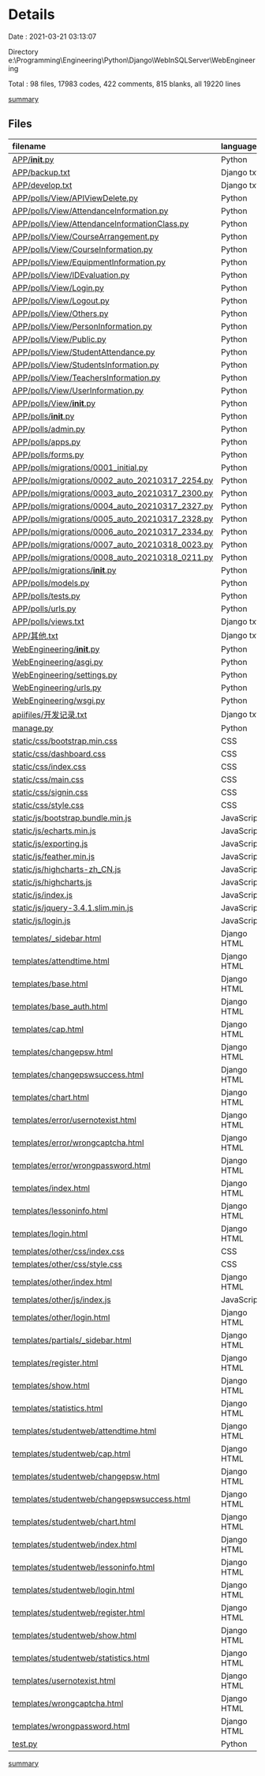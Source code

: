 # Details

Date : 2021-03-21 03:13:07

Directory e:\Programming\Engineering\Python\Django\WebInSQLServer\WebEngineering

Total : 98 files,  17983 codes, 422 comments, 815 blanks, all 19220 lines

[summary](results.md)

## Files
| filename | language | code | comment | blank | total |
| :--- | :--- | ---: | ---: | ---: | ---: |
| [APP/__init__.py](/APP/__init__.py) | Python | 0 | 0 | 1 | 1 |
| [APP/backup.txt](/APP/backup.txt) | Django txt | 736 | 0 | 26 | 762 |
| [APP/develop.txt](/APP/develop.txt) | Django txt | 70 | 0 | 4 | 74 |
| [APP/polls/View/APIViewDelete.py](/APP/polls/View/APIViewDelete.py) | Python | 80 | 1 | 3 | 84 |
| [APP/polls/View/AttendanceInformation.py](/APP/polls/View/AttendanceInformation.py) | Python | 491 | 4 | 9 | 504 |
| [APP/polls/View/AttendanceInformationClass.py](/APP/polls/View/AttendanceInformationClass.py) | Python | 280 | 1 | 5 | 286 |
| [APP/polls/View/CourseArrangement.py](/APP/polls/View/CourseArrangement.py) | Python | 692 | 4 | 10 | 706 |
| [APP/polls/View/CourseInformation.py](/APP/polls/View/CourseInformation.py) | Python | 714 | 4 | 7 | 725 |
| [APP/polls/View/EquipmentInformation.py](/APP/polls/View/EquipmentInformation.py) | Python | 583 | 4 | 7 | 594 |
| [APP/polls/View/IDEvaluation.py](/APP/polls/View/IDEvaluation.py) | Python | 103 | 1 | 3 | 107 |
| [APP/polls/View/Login.py](/APP/polls/View/Login.py) | Python | 157 | 7 | 4 | 168 |
| [APP/polls/View/Logout.py](/APP/polls/View/Logout.py) | Python | 14 | 0 | 2 | 16 |
| [APP/polls/View/Others.py](/APP/polls/View/Others.py) | Python | 311 | 19 | 35 | 365 |
| [APP/polls/View/PersonInformation.py](/APP/polls/View/PersonInformation.py) | Python | 234 | 1 | 5 | 240 |
| [APP/polls/View/Public.py](/APP/polls/View/Public.py) | Python | 340 | 0 | 18 | 358 |
| [APP/polls/View/StudentAttendance.py](/APP/polls/View/StudentAttendance.py) | Python | 248 | 1 | 5 | 254 |
| [APP/polls/View/StudentsInformation.py](/APP/polls/View/StudentsInformation.py) | Python | 398 | 3 | 9 | 410 |
| [APP/polls/View/TeachersInformation.py](/APP/polls/View/TeachersInformation.py) | Python | 223 | 1 | 6 | 230 |
| [APP/polls/View/UserInformation.py](/APP/polls/View/UserInformation.py) | Python | 16 | 0 | 1 | 17 |
| [APP/polls/View/__init__.py](/APP/polls/View/__init__.py) | Python | 0 | 0 | 1 | 1 |
| [APP/polls/__init__.py](/APP/polls/__init__.py) | Python | 0 | 0 | 1 | 1 |
| [APP/polls/admin.py](/APP/polls/admin.py) | Python | 15 | 1 | 3 | 19 |
| [APP/polls/apps.py](/APP/polls/apps.py) | Python | 3 | 0 | 3 | 6 |
| [APP/polls/forms.py](/APP/polls/forms.py) | Python | 0 | 0 | 1 | 1 |
| [APP/polls/migrations/0001_initial.py](/APP/polls/migrations/0001_initial.py) | Python | 6 | 1 | 6 | 13 |
| [APP/polls/migrations/0002_auto_20210317_2254.py](/APP/polls/migrations/0002_auto_20210317_2254.py) | Python | 352 | 1 | 7 | 360 |
| [APP/polls/migrations/0003_auto_20210317_2300.py](/APP/polls/migrations/0003_auto_20210317_2300.py) | Python | 195 | 1 | 6 | 202 |
| [APP/polls/migrations/0004_auto_20210317_2327.py](/APP/polls/migrations/0004_auto_20210317_2327.py) | Python | 762 | 1 | 6 | 769 |
| [APP/polls/migrations/0005_auto_20210317_2328.py](/APP/polls/migrations/0005_auto_20210317_2328.py) | Python | 11 | 1 | 6 | 18 |
| [APP/polls/migrations/0006_auto_20210317_2334.py](/APP/polls/migrations/0006_auto_20210317_2334.py) | Python | 32 | 1 | 6 | 39 |
| [APP/polls/migrations/0007_auto_20210318_0023.py](/APP/polls/migrations/0007_auto_20210318_0023.py) | Python | 118 | 1 | 6 | 125 |
| [APP/polls/migrations/0008_auto_20210318_0211.py](/APP/polls/migrations/0008_auto_20210318_0211.py) | Python | 13 | 1 | 6 | 20 |
| [APP/polls/migrations/__init__.py](/APP/polls/migrations/__init__.py) | Python | 0 | 0 | 1 | 1 |
| [APP/polls/models.py](/APP/polls/models.py) | Python | 395 | 26 | 40 | 461 |
| [APP/polls/tests.py](/APP/polls/tests.py) | Python | 2 | 1 | 2 | 5 |
| [APP/polls/urls.py](/APP/polls/urls.py) | Python | 46 | 12 | 2 | 60 |
| [APP/polls/views.txt](/APP/polls/views.txt) | Django txt | 4,990 | 0 | 125 | 5,115 |
| [APP/其他.txt](/APP/其他.txt) | Django txt | 83 | 0 | 14 | 97 |
| [WebEngineering/__init__.py](/WebEngineering/__init__.py) | Python | 0 | 0 | 1 | 1 |
| [WebEngineering/asgi.py](/WebEngineering/asgi.py) | Python | 4 | 8 | 5 | 17 |
| [WebEngineering/settings.py](/WebEngineering/settings.py) | Python | 169 | 36 | 42 | 247 |
| [WebEngineering/urls.py](/WebEngineering/urls.py) | Python | 28 | 18 | 1 | 47 |
| [WebEngineering/wsgi.py](/WebEngineering/wsgi.py) | Python | 4 | 8 | 5 | 17 |
| [apiifiles/开发记录.txt](/apiifiles/开发记录.txt) | Django txt | 33 | 0 | 11 | 44 |
| [manage.py](/manage.py) | Python | 18 | 2 | 4 | 24 |
| [static/css/bootstrap.min.css](/static/css/bootstrap.min.css) | CSS | 2 | 10 | 0 | 12 |
| [static/css/dashboard.css](/static/css/dashboard.css) | CSS | 80 | 6 | 19 | 105 |
| [static/css/index.css](/static/css/index.css) | CSS | 48 | 0 | 2 | 50 |
| [static/css/main.css](/static/css/main.css) | CSS | 13 | 0 | 1 | 14 |
| [static/css/signin.css](/static/css/signin.css) | CSS | 40 | 0 | 4 | 44 |
| [static/css/style.css](/static/css/style.css) | CSS | 1,023 | 8 | 28 | 1,059 |
| [static/js/bootstrap.bundle.min.js](/static/js/bootstrap.bundle.min.js) | JavaScript | 1 | 6 | 0 | 7 |
| [static/js/echarts.min.js](/static/js/echarts.min.js) | JavaScript | 3 | 40 | 3 | 46 |
| [static/js/exporting.js](/static/js/exporting.js) | JavaScript | 34 | 10 | 0 | 44 |
| [static/js/feather.min.js](/static/js/feather.min.js) | JavaScript | 2 | 11 | 0 | 13 |
| [static/js/highcharts-zh_CN.js](/static/js/highcharts-zh_CN.js) | JavaScript | 1 | 0 | 0 | 1 |
| [static/js/highcharts.js](/static/js/highcharts.js) | JavaScript | 566 | 8 | 0 | 574 |
| [static/js/index.js](/static/js/index.js) | JavaScript | 482 | 70 | 24 | 576 |
| [static/js/jquery-3.4.1.slim.min.js](/static/js/jquery-3.4.1.slim.min.js) | JavaScript | 1 | 1 | 0 | 2 |
| [static/js/login.js](/static/js/login.js) | JavaScript | 66 | 0 | 9 | 75 |
| [templates/_sidebar.html](/templates/_sidebar.html) | Django HTML | 23 | 0 | 1 | 24 |
| [templates/attendtime.html](/templates/attendtime.html) | Django HTML | 47 | 0 | 14 | 61 |
| [templates/base.html](/templates/base.html) | Django HTML | 65 | 0 | 21 | 86 |
| [templates/base_auth.html](/templates/base_auth.html) | Django HTML | 22 | 0 | 13 | 35 |
| [templates/cap.html](/templates/cap.html) | Django HTML | 30 | 0 | 0 | 30 |
| [templates/changepsw.html](/templates/changepsw.html) | Django HTML | 59 | 0 | 9 | 68 |
| [templates/changepswsuccess.html](/templates/changepswsuccess.html) | Django HTML | 18 | 0 | 0 | 18 |
| [templates/chart.html](/templates/chart.html) | Django HTML | 56 | 0 | 6 | 62 |
| [templates/error/usernotexist.html](/templates/error/usernotexist.html) | Django HTML | 4 | 0 | 1 | 5 |
| [templates/error/wrongcaptcha.html](/templates/error/wrongcaptcha.html) | Django HTML | 4 | 0 | 1 | 5 |
| [templates/error/wrongpassword.html](/templates/error/wrongpassword.html) | Django HTML | 4 | 0 | 1 | 5 |
| [templates/index.html](/templates/index.html) | Django HTML | 16 | 0 | 8 | 24 |
| [templates/lessoninfo.html](/templates/lessoninfo.html) | Django HTML | 27 | 0 | 10 | 37 |
| [templates/login.html](/templates/login.html) | Django HTML | 50 | 0 | 8 | 58 |
| [templates/other/css/index.css](/templates/other/css/index.css) | CSS | 48 | 0 | 2 | 50 |
| [templates/other/css/style.css](/templates/other/css/style.css) | CSS | 1,023 | 8 | 28 | 1,059 |
| [templates/other/index.html](/templates/other/index.html) | Django HTML | 68 | 0 | 5 | 73 |
| [templates/other/js/index.js](/templates/other/js/index.js) | JavaScript | 482 | 70 | 29 | 581 |
| [templates/other/login.html](/templates/other/login.html) | Django HTML | 35 | 0 | 1 | 36 |
| [templates/partials/_sidebar.html](/templates/partials/_sidebar.html) | Django HTML | 23 | 0 | 1 | 24 |
| [templates/register.html](/templates/register.html) | Django HTML | 47 | 0 | 6 | 53 |
| [templates/show.html](/templates/show.html) | Django HTML | 45 | 0 | 5 | 50 |
| [templates/statistics.html](/templates/statistics.html) | Django HTML | 17 | 0 | 6 | 23 |
| [templates/studentweb/attendtime.html](/templates/studentweb/attendtime.html) | Django HTML | 47 | 0 | 14 | 61 |
| [templates/studentweb/cap.html](/templates/studentweb/cap.html) | Django HTML | 30 | 0 | 0 | 30 |
| [templates/studentweb/changepsw.html](/templates/studentweb/changepsw.html) | Django HTML | 59 | 0 | 9 | 68 |
| [templates/studentweb/changepswsuccess.html](/templates/studentweb/changepswsuccess.html) | Django HTML | 18 | 0 | 0 | 18 |
| [templates/studentweb/chart.html](/templates/studentweb/chart.html) | Django HTML | 56 | 0 | 6 | 62 |
| [templates/studentweb/index.html](/templates/studentweb/index.html) | Django HTML | 16 | 0 | 8 | 24 |
| [templates/studentweb/lessoninfo.html](/templates/studentweb/lessoninfo.html) | Django HTML | 27 | 0 | 10 | 37 |
| [templates/studentweb/login.html](/templates/studentweb/login.html) | Django HTML | 50 | 0 | 8 | 58 |
| [templates/studentweb/register.html](/templates/studentweb/register.html) | Django HTML | 47 | 0 | 6 | 53 |
| [templates/studentweb/show.html](/templates/studentweb/show.html) | Django HTML | 45 | 0 | 5 | 50 |
| [templates/studentweb/statistics.html](/templates/studentweb/statistics.html) | Django HTML | 17 | 0 | 6 | 23 |
| [templates/usernotexist.html](/templates/usernotexist.html) | Django HTML | 4 | 0 | 1 | 5 |
| [templates/wrongcaptcha.html](/templates/wrongcaptcha.html) | Django HTML | 4 | 0 | 1 | 5 |
| [templates/wrongpassword.html](/templates/wrongpassword.html) | Django HTML | 4 | 0 | 1 | 5 |
| [test.py](/test.py) | Python | 15 | 3 | 3 | 21 |

[summary](results.md)